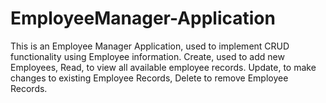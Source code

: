 # EmployeeManager-Application
This is an Employee Manager Application, used to implement CRUD functionality using Employee information. Create, used to add new Employees, Read, to view all available employee records. Update, to make changes to existing Employee Records, Delete to remove Employee Records.
